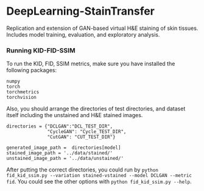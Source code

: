# DeepLearning-StainTransfer
Replication and extension of GAN-based virtual H&amp;E staining of skin tissues. Includes model training, evaluation, and exploratory analysis.


### Running KID-FID-SSIM
To run the KID, FID, SSIM metrics, make sure you have installed the following packages:
```
numpy
torch
torchmetrics
torchvision
```

Also, you should arrange the directories of test directories, and dataset itself including the unstained and H&E stained images. 
```
directories = {"DCLGAN":"DCL_TEST_DIR", 
               "CycleGAN": "Cycle_TEST_DIR",
               "CutGAN": "CUT_TEST_DIR"}

generated_image_path =  directories[model]
stained_image_path = '../data/stained/'
unstained_image_path = '../data/unstained/'
```

After putting the correct directories, you could run by ```python fid_kid_ssim.py --variation stained-vstained --model DCLGAN --metric fid```.
You could see the other options with ```python fid_kid_ssim.py --help```.



